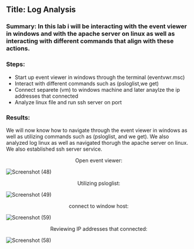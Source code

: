 
## Title: Log Analysis

### Summary: In this lab i will be interacting with the event viewer in windows and with the apache server on linux as well as interacting with different commands that align with these actions.


 ### Steps: 
 - Start up event viewer in windows through the terminal (eventvwr.msc)
 - Interact with different commands such as (psloglist,we get) 
 - Connect separete (vm) to windows machine and later anaylze the ip addresses that connected
 - Analyze linux file and run ssh server on port

### Results: 
We will now know how to navigate through the event viewer in windows as well as utilizing commands such as (psloglist, and we get). We also analyzed log linux as well as navigated thorugh the apache server on linux. We also established ssh server service.

 
 <p align="center">
Open event viewer: <br/>

  ![Screenshot (48)](https://github.com/Darencama/Cybersecurity-Training-Lab-Exercises/assets/134806131/f84484bd-5e54-4c0b-8ef7-617aff81a40e)

   
 <p align="center">
Utilizing psloglist: <br/>

![Screenshot (49)](https://github.com/Darencama/Cybersecurity-Training-Lab-Exercises/assets/134806131/22ea3baf-c419-477b-a245-d77aea1be408)

 
 <p align="center">
connect to window host: <br/>

  ![Screenshot (59)](https://github.com/Darencama/Cybersecurity-Training-Lab-Exercises/assets/134806131/bea43273-9876-44ee-ac06-9e3a2cab41e9)

 
 <p align="center">
Reviewing IP addresses that connected: <br/>

![Screenshot (58)](https://github.com/Darencama/Cybersecurity-Training-Lab-Exercises/assets/134806131/1911abda-c395-402c-bb73-ba30cbb77e00)

  


